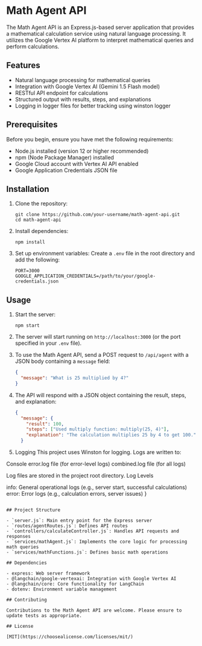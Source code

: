 # Math Agent API

The Math Agent API is an Express.js-based server application that provides a mathematical calculation service using natural language processing. It utilizes the Google Vertex AI platform to interpret mathematical queries and perform calculations.

## Features

- Natural language processing for mathematical queries
- Integration with Google Vertex AI (Gemini 1.5 Flash model)
- RESTful API endpoint for calculations
- Structured output with results, steps, and explanations
- Logging in logger files for better tracking using winston logger

## Prerequisites

Before you begin, ensure you have met the following requirements:

- Node.js installed (version 12 or higher recommended)
- npm (Node Package Manager) installed
- Google Cloud account with Vertex AI API enabled
- Google Application Credentials JSON file

## Installation

1. Clone the repository:
   ```
   git clone https://github.com/your-username/math-agent-api.git
   cd math-agent-api
   ```

2. Install dependencies:
   ```
   npm install
   ```

3. Set up environment variables:
   Create a `.env` file in the root directory and add the following:
   ```
   PORT=3000
   GOOGLE_APPLICATION_CREDENTIALS=/path/to/your/google-credentials.json
   ```

## Usage

1. Start the server:
   ```
   npm start
   ```

2. The server will start running on `http://localhost:3000` (or the port specified in your `.env` file).

3. To use the Math Agent API, send a POST request to `/api/agent` with a JSON body containing a `message` field:
   ```json
   {
     "message": "What is 25 multiplied by 4?"
   }
   ```

4. The API will respond with a JSON object containing the result, steps, and explanation:
   ```json
   {
     "message": {
       "result": 100,
       "steps": ["Used multiply function: multiply(25, 4)"],
       "explanation": "The calculation multiplies 25 by 4 to get 100."
     }
5. Logging
This project uses Winston for logging. Logs are written to:

Console
error.log file (for error-level logs)
combined.log file (for all logs)

Log files are stored in the project root directory.
Log Levels

info: General operational logs (e.g., server start, successful calculations)
error: Error logs (e.g., calculation errors, server issues)
   }
   ```

## Project Structure

- `server.js`: Main entry point for the Express server
- `routes/agentRoutes.js`: Defines API routes
- `controllers/calculateController.js`: Handles API requests and responses
- `services/mathAgent.js`: Implements the core logic for processing math queries
- `services/mathFunctions.js`: Defines basic math operations

## Dependencies

- express: Web server framework
- @langchain/google-vertexai: Integration with Google Vertex AI
- @langchain/core: Core functionality for LangChain
- dotenv: Environment variable management

## Contributing

Contributions to the Math Agent API are welcome. Please ensure to update tests as appropriate.

## License

[MIT](https://choosealicense.com/licenses/mit/)